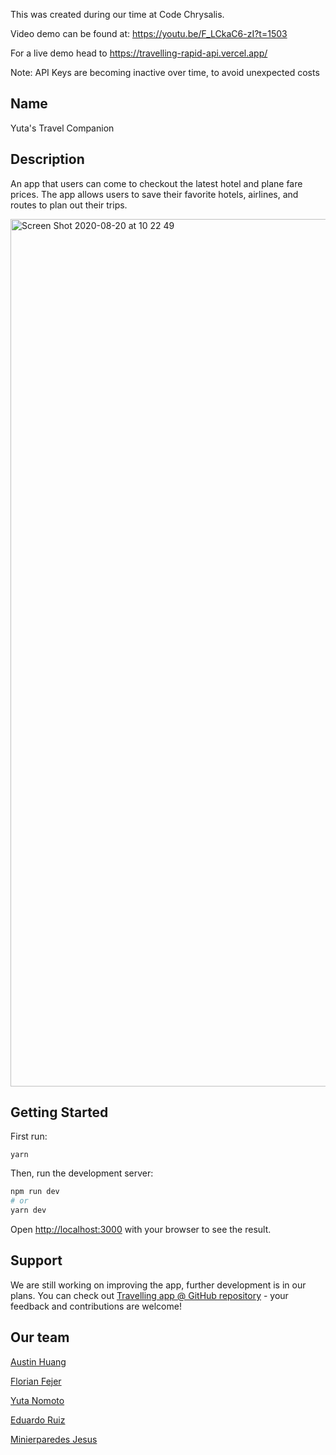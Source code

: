 This was created during our time at Code Chrysalis.

Video demo can be found at: https://youtu.be/F_LCkaC6-zI?t=1503

For a live demo head to https://travelling-rapid-api.vercel.app/

Note: API Keys are becoming inactive over time, to avoid unexpected costs

## Name

Yuta's Travel Companion

## Description

An app that users can come to checkout the latest hotel and plane fare prices.
The app allows users to save their favorite hotels, airlines, and routes to
plan out their trips.

<img width="1388" alt="Screen Shot 2020-08-20 at 10 22 49" src="https://user-images.githubusercontent.com/65219445/90706176-9094cd00-e2cf-11ea-9403-f392c5ead3bc.png">

## Getting Started

First run:

```
yarn
```

Then, run the development server:

```bash
npm run dev
# or
yarn dev
```

Open [http://localhost:3000](http://localhost:3000) with your browser to see the result.

## Support

We are still working on improving the app, further development is in our plans.
You can check out [Travelling app @ GitHub repository](https://github.com/austingmhuang/travelling-rapid-api) - your feedback and contributions are welcome!

## Our team

[Austin Huang](https://github.com/austingmhuang)

[Florian Fejer](https://github.com/Ryukyo)

[Yuta Nomoto](https://github.com/namitry)

[Eduardo Ruiz](https://github.com/eduru)

[Minierparedes Jesus](https://github.com/minierparedes)
